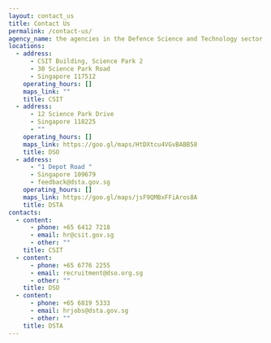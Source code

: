 ```yaml
---
layout: contact_us
title: Contact Us
permalink: /contact-us/
agency_name: the agencies in the Defence Science and Technology sector
locations:
  - address:
      - CSIT Building, Science Park 2
      - 30 Science Park Road
      - Singapore 117512
    operating_hours: []
    maps_link: ""
    title: CSIT
  - address:
      - 12 Science Park Drive
      - Singapore 118225
      - ""
    operating_hours: []
    maps_link: https://goo.gl/maps/HtDXtcu4VGvBABB58
    title: DSO
  - address:
      - "1 Depot Road "
      - Singapore 109679
      - feedback@dsta.gov.sg
    operating_hours: []
    maps_link: https://goo.gl/maps/jsF9QMBxFFiAros8A
    title: DSTA
contacts:
  - content:
      - phone: +65 6412 7218
      - email: hr@csit.gov.sg
      - other: ""
    title: CSIT
  - content:
      - phone: +65 6776 2255
      - email: recruitment@dso.org.sg
      - other: ""
    title: DSO
  - content:
      - phone: +65 6819 5333
      - email: hrjobs@dsta.gov.sg
      - other: ""
    title: DSTA
---
```

